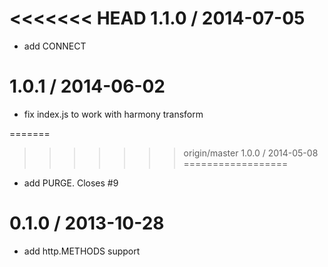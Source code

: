 
<<<<<<< HEAD
1.1.0 / 2014-07-05
==================

 * add CONNECT
 
1.0.1 / 2014-06-02
==================

 * fix index.js to work with harmony transform

=======
>>>>>>> origin/master
1.0.0 / 2014-05-08
==================

 * add PURGE. Closes #9

0.1.0 / 2013-10-28
==================

 * add http.METHODS support
